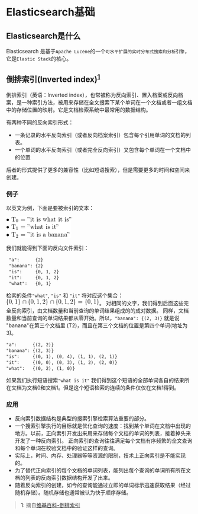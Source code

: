 # Elasticsearch基础

## Elasticsearch是什么

Elasticsearch 是基于`Apache Lucene`的一个`可水平扩展的实时分布式搜索和分析引擎`，它是`Elastic Stack`的核心。

## 倒排索引(Inverted index)<sup>[1](#invertedIndex)</sup>

倒排索引（英语：Inverted index），也常被称为反向索引、置入档案或反向档案，是一种索引方法，被用来存储在全文搜索下某个单词在一个文档或者一组文档中的存储位置的映射。它是文档检索系统中最常用的数据结构。

有两种不同的反向索引形式：

* 一条记录的水平反向索引（或者反向档案索引）包含每个引用单词的文档的列表。
* 一个单词的水平反向索引（或者完全反向索引）又包含每个单词在一个文档中的位置

后者的形式提供了更多的兼容性（比如短语搜索），但是需要更多的时间和空间来创建。

### 例子

以英文为例，下面是要被索引的文本：

![例子](../images/pic-1.png)

我们就能得到下面的反向文件索引：

```text
 "a":      {2}
 "banana": {2}
 "is":     {0, 1, 2}
 "it":     {0, 1, 2}
 "what":   {0, 1}
```

检索的条件`"what"`, `"is"` 和 `"it"` 将对应这个集合：![pic-2](../images/pic-2.png)。
对相同的文字，我们得到后面这些完全反向索引，由文档数量和当前查询的单词结果组成的的成对数据。 同样，文档数量和当前查询的单词结果都从零开始。所以，`"banana": {(2, 3)}` 就是说 "banana"在第三个文档里 (T2)，而且在第三个文档的位置是第四个单词(地址为 3)。

```text
"a":      {(2, 2)}
"banana": {(2, 3)}
"is":     {(0, 1), (0, 4), (1, 1), (2, 1)}
"it":     {(0, 0), (0, 3), (1, 2), (2, 0)}
"what":   {(0, 2), (1, 0)}
```

如果我们执行短语搜索`"what is it"` 我们得到这个短语的全部单词各自的结果所在文档为文档0和文档1。但是这个短语检索的连续的条件仅仅在文档1得到。

### 应用

* 反向索引数据结构是典型的搜索引擎检索算法重要的部分。
* 一个搜索引擎执行的目标就是优化查询的速度：找到某个单词在文档中出现的地方。以前，正向索引开发出来用来存储每个文档的单词的列表，接着掉头来开发了一种反向索引。 正向索引的查询往往满足每个文档有序频繁的全文查询和每个单词在校验文档中的验证这样的查询。
* 实际上，时间、内存、处理器等等资源的限制，技术上正向索引是不能实现的。
* 为了替代正向索引的每个文档的单词列表，能列出每个查询的单词所有所在文档的列表的反向索引数据结构开发了出来。
* 随着反向索引的创建，如今的查询能通过立即的单词标示迅速获取结果（经过随机存储）。随机存储也通常被认为快于顺序存储。

> <a name="invertedIndex">1</a>: 摘自[维基百科-倒排索引](https://zh.wikipedia.org/wiki/%E5%80%92%E6%8E%92%E7%B4%A2%E5%BC%95)
